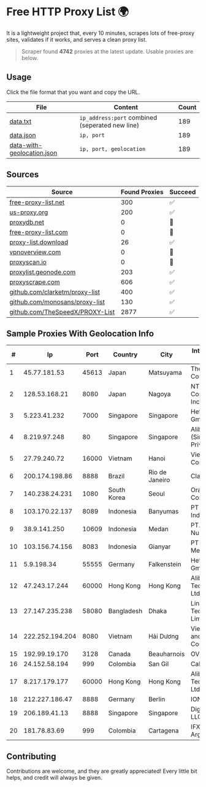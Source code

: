 
# Free HTTP Proxy List 🌍

It is a lightweight project that, every 10 minutes, scrapes lots of free-proxy sites, validates if it works, and serves a clean proxy list.


> Scraper found **4742** proxies at the latest update. Usable proxies are below.

## Usage

Click the file format that you want and copy the URL.


|File|Content|Count|
|----|-------|-----|
|[data.txt](https://raw.githubusercontent.com/themiralay/Proxy-List-World/master/data.txt)|`ip_address:port` combined (seperated new line)|189|
|[data.json](https://raw.githubusercontent.com/themiralay/Proxy-List-World/master/data.json)|`ip, port`|189|
|[data-with-geolocation.json](https://raw.githubusercontent.com/themiralay/Proxy-List-World/master/data-with-geolocation.json)|`ip, port, geolocation`|189|

## Sources

|Source|Found Proxies|Succeed|
|------|-------------|-------|
|[free-proxy-list.net](https://free-proxy-list.net)|300|✅|
|[us-proxy.org](https://www.us-proxy.org)|200|✅|
|[proxydb.net](http://proxydb.net)|0|🚫|
|[free-proxy-list.com](https://free-proxy-list.com/?page=&port=&type%5B%5D=http&type%5B%5D=https&up_time=0&search=Search)|0|🚫|
|[proxy-list.download](https://www.proxy-list.download/HTTP)|26|✅|
|[vpnoverview.com](https://vpnoverview.com/privacy/anonymous-browsing/free-proxy-servers)|0|🚫|
|[proxyscan.io](https://www.proxyscan.io)|0|🚫|
|[proxylist.geonode.com](https://proxylist.geonode.com/api/proxy-list?limit=300&page=1&sort_by=lastChecked&sort_type=desc&protocols=http,https)|203|✅|
|[proxyscrape.com](https://api.proxyscrape.com/v2/?request=displayproxies&protocol=http&timeout=10000&country=all&ssl=all&anonymity=all)|606|✅|
|[github.com/clarketm/proxy-list](https://raw.githubusercontent.com/clarketm/proxy-list/master/proxy-list-raw.txt)|400|✅|
|[github.com/monosans/proxy-list](https://raw.githubusercontent.com/monosans/proxy-list/main/proxies/http.txt)|130|✅|
|[github.com/TheSpeedX/PROXY-List](https://raw.githubusercontent.com/TheSpeedX/PROXY-List/master/http.txt)|2877|✅|


## Sample Proxies With Geolocation Info

|#|Ip|Port|Country|City|Internet Service Provider|
|-|--|----|-------|----|-------------------------|
|1|45.77.181.53|45613|Japan|Matsuyama|The Constant Company|
|2|128.53.168.21|8080|Japan|Nagoya|NTT PC Communications, Inc.|
|3|5.223.41.232|7000|Singapore|Singapore|Hetzner Online GmbH|
|4|8.219.97.248|80|Singapore|Singapore|Alibaba Cloud (Singapore) Private Limited|
|5|27.79.240.72|16000|Vietnam|Hanoi|Viettel Corporation|
|6|200.174.198.86|8888|Brazil|Rio de Janeiro|Claro S.A|
|7|140.238.24.231|1080|South Korea|Seoul|Oracle Corporation|
|8|103.170.22.137|8089|Indonesia|Banyumas|PT Puskomedia Indonesia Kreatif|
|9|38.9.141.250|10609|Indonesia|Medan|PT. Media Antar Nusa|
|10|103.156.74.156|8083|Indonesia|Gianyar|PT Trika Global Media|
|11|5.9.198.34|55555|Germany|Falkenstein|Hetzner Online GmbH|
|12|47.243.17.244|60000|Hong Kong|Hong Kong|Alibaba (US) Technology Co., Ltd.|
|13|27.147.235.238|58080|Bangladesh|Dhaka|Link3 Technologies Limited|
|14|222.252.194.204|8080|Vietnam|Hải Dương|VietNam Post and Telecom Corporation|
|15|192.99.19.170|3128|Canada|Beauharnois|OVH SAS|
|16|24.152.58.194|999|Colombia|San Gil|Calltopbx S.A.S.|
|17|8.217.179.177|60000|Hong Kong|Hong Kong|Alibaba (US) Technology Co., Ltd.|
|18|212.227.186.47|8888|Germany|Berlin|IONOS SE|
|19|206.189.41.13|8888|Singapore|Singapore|DigitalOcean, LLC|
|20|181.78.83.69|999|Colombia|Cartagena|IFX Networks Argentina S.R.L|



## Contributing

Contributions are welcome, and they are greatly appreciated! Every
little bit helps, and credit will always be given.

